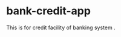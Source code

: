 # bank-credit-app
This is for credit facility of banking system . 

<!-- This is to check main branch -->